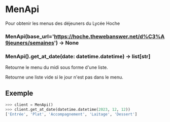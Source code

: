 # MenApi
Pour obtenir les menus des déjeuners du Lycée Hoche

### MenApi(base_url='https://hoche.thewebanswer.net/d%C3%A9jeuners/semaines') -> None


### MenApi().get_at_date(date: datetime.datetime) -> list[str]

Retourne le menu du midi sous forme d'une liste.

Retourne une liste vide si le jour n'est pas dans le menu.

## Exemple
```Python
>>> client = MenApi()
>>> client.get_at_date(datetime.datetime(2023, 12, 12))
['Entrée', 'Plat', 'Accompagnement', 'Laitage', 'Dessert']
``` 

